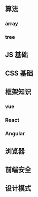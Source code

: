 ## 算法

### array

### tree

###

## JS 基础

## CSS 基础

## 框架知识

### vue

### React

### Angular

## 浏览器

## 前端安全

## 设计模式
